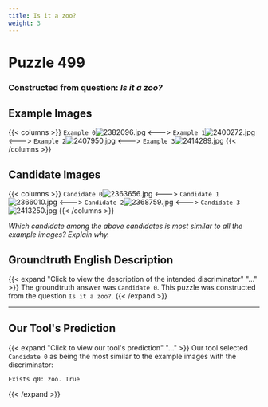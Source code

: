 ```yaml
---
title: Is it a zoo?
weight: 3
---
```


# Puzzle 499
### Constructed from question: _Is it a zoo?_


## Example Images
{{< columns >}}
`Example 0`![2382096.jpg](/gqa_images/2382096.jpg)
<--->
`Example 1`![2400272.jpg](/gqa_images/2400272.jpg)
<--->
`Example 2`![2407950.jpg](/gqa_images/2407950.jpg)
<--->
`Example 3`![2414289.jpg](/gqa_images/2414289.jpg)
{{< /columns >}}

## Candidate Images
{{< columns >}}
`Candidate 0`![2363656.jpg](/gqa_images/2363656.jpg)
<--->
`Candidate 1`![2366010.jpg](/gqa_images/2366010.jpg)
<--->
`Candidate 2`![2368759.jpg](/gqa_images/2368759.jpg)
<--->
`Candidate 3`![2413250.jpg](/gqa_images/2413250.jpg)
{{< /columns >}}

*Which candidate among the above candidates is most similar to all the example images? Explain why.*

## Groundtruth English Description

{{< expand "Click to view the description of the intended discriminator" "..." >}}
The groundtruth answer was `Candidate 0`. This puzzle was constructed from the question `Is it a zoo?`.
{{< /expand >}}

---

## Our Tool's Prediction

{{< expand "Click to view our tool's prediction" "..." >}}
Our tool selected `Candidate 0` as being the most similar to the example images with the discriminator:
```plaintext
Exists q0: zoo. True
```
{{< /expand >}}

